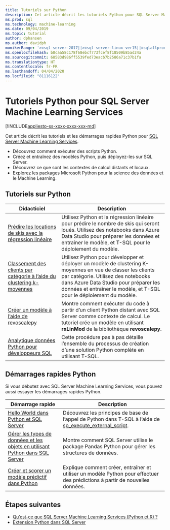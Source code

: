 ```yaml
---
title: Tutoriels sur Python
description: Cet article décrit les tutoriels Python pour SQL Server Machine Learning Services. Découvrez comment exécuter des scripts et générer des modèles de Machine Learning dans SQL Server.
ms.prod: sql
ms.technology: machine-learning
ms.date: 09/04/2019
ms.topic: tutorial
author: dphansen
ms.author: davidph
monikerRange: '>=sql-server-2017||>=sql-server-linux-ver15||=sqlallproducts-allversions'
ms.openlocfilehash: b8caa58c178f68ebcf773fcef8f18509b85ad24a
ms.sourcegitcommit: 68583d986ff5539fed73eacb7b2586a71c37b1fa
ms.translationtype: HT
ms.contentlocale: fr-FR
ms.lasthandoff: 04/04/2020
ms.locfileid: "81116122"
---
```

# <a name="python-tutorials-for-sql-server-machine-learning-services"></a>Tutoriels Python pour SQL Server Machine Learning Services
[!INCLUDE[appliesto-ss-xxxx-xxxx-xxx-md](../../includes/appliesto-ss-xxxx-xxxx-xxx-md.md)]

Cet article décrit les tutoriels et les démarrages rapides Python pour [SQL Server Machine Learning Services](../install/sql-machine-learning-services-windows-install.md).

+ Découvrez comment exécuter des scripts Python.
+ Créez et entraînez des modèles Python, puis déployez-les sur SQL Server.
+ Découvrez ce que sont les contextes de calcul distants et locaux.
+ Explorez les packages Microsoft Python pour la science des données et le Machine Learning.

<a name="bkmk_pythontutorials"></a>

## <a name="python-tutorials"></a>Tutoriels sur Python

| Didacticiel | Description |
|-|-|
| [Prédire les locations de skis avec la régression linéaire](python-ski-rental-linear-regression.md) | Utilisez Python et la régression linéaire pour prédire le nombre de skis qui seront loués. Utilisez des notebooks dans Azure Data Studio pour préparer les données et entraîner le modèle, et T-SQL pour le déploiement du modèle. |
| [Classement des clients par catégorie à l’aide du clustering k-moyennes](python-clustering-model.md) | Utilisez Python pour développer et déployer un modèle de clustering K-moyennes en vue de classer les clients par catégorie. Utilisez des notebooks dans Azure Data Studio pour préparer les données et entraîner le modèle, et T-SQL pour le déploiement du modèle. |
| [Créer un modèle à l’aide de revoscalepy](use-python-revoscalepy-to-create-model.md) | Montre comment exécuter du code à partir d’un client Python distant avec SQL Server comme contexte de calcul. Le tutoriel crée un modèle en utilisant **rxLinMod** de la bibliothèque **revoscalepy**. |
| [Analytique données Python pour développeurs SQL](sqldev-in-database-python-for-sql-developers.md) | Cette procédure pas à pas détaille l’ensemble du processus de création d’une solution Python complète en utilisant T-SQL. |

## <a name="python-quickstarts"></a>Démarrages rapides Python

Si vous débutez avec SQL Server Machine Learning Services, vous pouvez aussi essayer les démarrages rapides Python.

| Démarrage rapide | Description |
|-|-|
| [Hello World dans Python et SQL Server](quickstart-python-create-script.md) | Découvrez les principes de base de l’appel de Python dans T-SQL à l’aide de [sp_execute_external_script](../../relational-databases/system-stored-procedures/sp-execute-external-script-transact-sql.md). |
| [Gérer les types de données et les objets en utilisant Python dans SQL Server](quickstart-python-data-structures.md) | Montre comment SQL Server utilise le package Pandas Python pour gérer les structures de données. |
| [Créer et scorer un modèle prédictif dans Python](quickstart-python-train-score-model.md) | Explique comment créer, entraîner et utiliser un modèle Python pour effectuer des prédictions à partir de nouvelles données. |

## <a name="next-steps"></a>Étapes suivantes

+ [Qu’est-ce que SQL Server Machine Learning Services (Python et R) ?](../what-is-sql-server-machine-learning.md)
+ [Extension Python dans SQL Server](../concepts/extension-python.md)